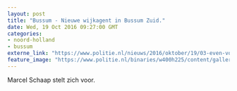 ```yaml
---
layout: post
title: "Bussum - Nieuwe wijkagent in Bussum Zuid."
date: Wed, 19 Oct 2016 09:27:00 GMT
categories: 
- noord-holland 
- bussum 
externe_link: "https://www.politie.nl/nieuws/2016/oktober/19/03-even-voorstellen.html"
feature_image: "https://www.politie.nl/binaries/w400h225/content/gallery/politie/nieuws/2016/oktober/03-mn/marcel-schaap-2016.jpg"
---
```


Marcel Schaap stelt zich voor.
